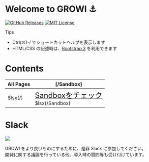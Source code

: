 # Welcome to GROWI :anchor:

[![GitHub Releases](https://img.shields.io/github/release/weseek/growi.svg)](https://github.com/weseek/growi/releases/latest)
[![MIT License](https://img.shields.io/badge/license-MIT-blue.svg?style=flat)](LICENSE)

<div class="card">
  <div class="card-header">Tips</div>
  <div class="card-body"><ul>
    <li>Ctrl(⌘)-/ でショートカットヘルプを表示します</li>
      <li>HTML/CSS の記述時は、<a href="https://getbootstrap.com/docs/3.3/css/">Bootstrap 3</a> を利用できます</li>
  </ul></div>
</div>

<div class="clearfix"></div>

Contents
=========

|All Pages|[/Sandbox]|
| --- | --- |
| $lsx(/) | <div class="alert alert-success"><span style="font-size: x-large;"><i class="icon-check"></i> [Sandboxをチェック](/Sandbox)</span></div> $lsx(/Sandbox)|

Slack
=====

<a href="https://growi-slackin.weseek.co.jp/"><img src="https://growi-slackin.weseek.co.jp/badge.svg"></a>

GROWI をより良いものにするために、是非 Slack に参加してください。  
開発に関する議論を行っている他、導入時の質問等も受け付けています。